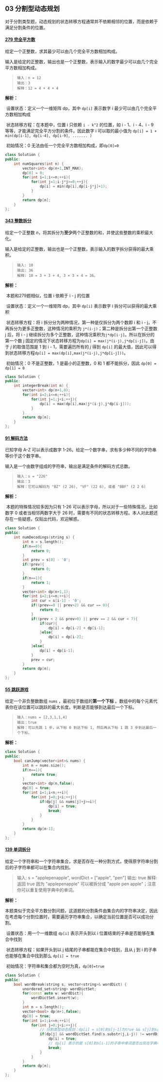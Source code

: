 ## 03 分割型动态规划

​	对于分割类型题，动态规划的状态转移方程通常并不依赖相邻的位置，而是依赖于满足分割条件的位置。

#### [279 完全平方数](https://leetcode-cn.com/problems/perfect-squares/)

给定一个正整数，求其最少可以由几个完全平方数相加构成。

输入是给定的正整数，输出也是一个正整数，表示输入的数字最少可以由几个完全平方数相加构成。

> ```
> 输入：n = 12
> 输出：3 
> 解释：12 = 4 + 4 + 4
> ```

**解析：**

​	设置状态：定义一个一维矩阵 dp，其中 `dp[i]` 表示数字 i 最少可以由几个完全平方数相加构成

​	状态转移方程：在本题中，位置 i 只依赖 `i - k^2` 的位置，如 i - 1、i - 4、i - 9 等等，才能满足完全平方分割的条件。因此数字 i 可以取的最小值为 `dp[i] = 1 + min(dp[i-1], dp[i-4], dp[i-9], ....... )`

​	初始情况：0 无法由任一个完全平方数相加构成，即`dp[0]=0`

```cpp
class Solution {
public:
    int numSquares(int n) {
        vector<int> dp(n+1,INT_MAX);
        dp[0] = 0;
        for(int i=1;i<=n;++i){
            for(int j=1;i-j*j>=0;++j){
                dp[i] = min(dp[i],dp[i-j*j]+1);
            }
        }
        return dp[n];
    }
};
```

#### [343 整数拆分](https://leetcode-cn.com/problems/integer-break/)

给定一个正整数 *n*，将其拆分为**至少**两个正整数的和，并使这些整数的乘积最大化。

输入是给定的正整数，输出也是一个正整数，表示输入的数字拆分获得的最大乘积。

> ```
> 输入: 10
> 输出: 36
> 解释: 10 = 3 + 3 + 4, 3 × 3 × 4 = 36。
> ```

**解析：**

​	本题和279题相似，位置 i 依赖于 i - j 的位置

​	设置状态：定义一个一维矩阵 dp，其中 `dp[i]` 表示数字 i 拆分可以获得的最大乘积

​	状态转移方程：将 i 拆分分为两种情况，第一种是仅拆分为两个数即 i 和 i - j，不再拆分为更多正整数，这种情况的乘积为 `j*(i-j)`；第二种是拆分出第一个正整数 j 后，将 i - j 继续拆分为多个正整数，这种情况乘积为`j*dp[i-j]`。所以在拆分的第一个数 j 固定的情况下状态转移方程为`dp[i] = max(j*(i-j),j*dp[i-j])`。由于 *j* 的取值范围是 1 到 i - 1，需要遍历所有的 *j* 得到 `dp[i]` 的最大值，因此可以得到状态转移方程`dp[i] = max(dp[i],max(j*(i-j),j*dp[i-j]))`。

​	初始情况：0 不是正整数，1 是最小的正整数，0 和 1 都不能拆分，因此 `dp[0] = dp[1] = 0`

```cpp
class Solution {
public:
    int integerBreak(int n) {
        vector<int> dp(n+1,0);
        for(int i=2;i<=n;++i){
            for(int j=1;j<i;++j){
                dp[i] = max(dp[i],max(j*(i-j),j*dp[i-j]));
            }
        }
        return dp[n];
    }
};
```

#### [91 解码方法](https://leetcode-cn.com/problems/decode-ways/)

已知字母 A-Z 可以表示成数字 1-26。给定一个数字串，求有多少种不同的字符串等价于这个数字串。

输入是一个由数字组成的字符串，输出是满足条件的解码方式总数。

> ```
> 输入：s = "226"
> 输出：3
> 解释：它可以解码为 "BZ" (2 26), "VF" (22 6), 或者 "BBF" (2 2 6) 
> ```

**解析：**

​	本题的特殊情况较多因为只有 1-26 可以表示字母，所以对于一些特殊情况，比如数字 0 或者当相邻两数字大于 26 时，需要有不同的状态转移方程。本人对此题还存在一些疑惑，仅贴出代码，欢迎解惑。

```cpp
class Solution {
public:
    int numDecodings(string s) {
        int n = s.length();
        if(n==0){
            return 0;
        }
        int prev = s[0] - '0';
        if(!prev){
            return 0;
        }
        if(n==1){
            return 1;
        }
        vector<int> dp(n+1,1);
        for(int i=2;i<=n;++i){
            int cur = s[i-1] - '0';
            if((prev==0 || prev>2) && cur == 0){
                return 0;
            }
            if((prev < 2 && prev>0) || prev == 2 && cur < 7){
                if(cur){
                    dp[i] = dp[i-2] + dp[i-1];
                }else{
                    dp[i] = dp[i-2];
                }
            }else{
                dp[i] = dp[i-1];
            }
            prev = cur;
        }
        return dp[n];
    }
};
```

#### [55 跳跃游戏](https://leetcode-cn.com/problems/jump-game/)

给定一个非负整数数组 `nums` ，最初位于数组的**第一个下标** 。数组中的每个元素代表你在该位置可以跳跃的最大长度。判断是否能够到达最后一个下标。

>```
>输入：nums = [2,3,1,1,4]
>输出：true
>解释：可以先跳 1 步，从下标 0 到达下标 1, 然后再从下标 1 跳 3 步到达最后一个下标。
>```

**解析：**



```cpp
class Solution {
public:
    bool canJump(vector<int>& nums) {
        int n = nums.size();
        if(n==1){
            return true;
        }
        vector<int> dp(n,false);
        dp[0] = true;
        for(int i=1;i<n;++i){
            for(int j=0;j<i;++j){
                if(dp[j] && nums[j]+j>=i){
                    dp[i] = true;
                    break;
                }
            }
        }
        return dp[n-1];
    }
};
```

#### [139 单词拆分](https://leetcode-cn.com/problems/word-break/)

给定一个字符串和一个字符串集合，求是否存在一种分割方式，使得原字符串分割后的子字符串都可以在集合内找到。

> 输入: s = "applepenapple", wordDict = ["apple", "pen"]
> 输出: true
> 解释: 返回 true 因为 "applepenapple" 可以被拆分成 "apple pen apple"；注意你可以重复使用字典中的单词。

**解析：**

​	本题类似于完全平方数分割问题，这道题的分割条件由集合内的字符串决定，因此在考虑每个分割位置时，需要遍历字符串集合，以确定当前位置是否可以成功分割。

​	设置状态：用一个一维数组 `dp[i]` 表示开头到以 i 位置结束的子串是否能够在集合中找到

​	状态转移方程：如果开头到以 j 结尾的子串都能在集合中找到，且从 j 到 i 的子串也能够在集合中找到那么 `dp[i] = true`

​	初始情况：字符串和集合都为空时为真，`dp[0]=true`

```cpp
class Solution {
public:
    bool wordBreak(string s, vector<string>& wordDict) {
        unordered_set<string> wordDictSet;
        for(const auto w: wordDict){
            wordDictSet.insert(w);
        }
        int n = s.length();
        vector<bool> dp(n+1,false);
        dp[0] = true;
        for(int i=1;i<=n;++i){
            for(int j=0;j<i;++j){
                // 分割类型动态规划：dp[i] = s[0]到s[j-1]为true && s[j]到s[i-j]子串在字典中
                if(dp[j] && wordDictSet.find(s.substr(j,i-j)) != wordDictSet.end()){
                    dp[i] = true;
                    // dp[i] 表示的是 s[0]到s[i-1]的子串中单词是否出现在字典中
                    break;
                }
            }
        }
        return dp[n];
    }
};
```
